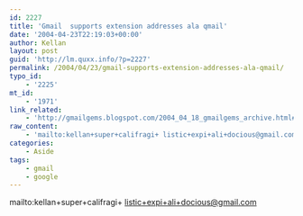 ```yaml
---
id: 2227
title: 'Gmail  supports extension addresses ala qmail'
date: '2004-04-23T22:19:03+00:00'
author: Kellan
layout: post
guid: 'http://lm.quxx.info/?p=2227'
permalink: /2004/04/23/gmail-supports-extension-addresses-ala-qmail/
typo_id:
    - '2225'
mt_id:
    - '1971'
link_related:
    - 'http://gmailgems.blogspot.com/2004_04_18_gmailgems_archive.html#108252982116187877'
raw_content:
    - 'mailto:kellan+super+califragi+ listic+expi+ali+docious@gmail.com'
categories:
    - Aside
tags:
    - gmail
    - google
---
```


mailto:kellan+super+califragi+ listic+expi+ali+docious@gmail.com
